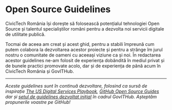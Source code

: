 # Open Source Guidelines

CivicTech România își dorește să folosească potențialul tehnologiei Open Source și talentul specialiștilor români pentru a dezvolta noi servicii digitale de utilitate publică. 

Tocmai de aceea am creat și acest ghid, pentru a stabili împreună cum putem colabora la dezvoltarea acestor proiecte și pentru a strânge îm jurul nostru o comunitate de oameni cu aceeași viziune ca și noi. În redactarea acestor guidelines ne-am folosit de experiența dobândită în mediul privat și de bunele practici promovate acolo, dar și de experiența de până acum în CivicTech România și GovITHub. 

***
*Aceste guidelines sunt în continuă dezvoltare, folosind ca sursă de inspirație [The US Digital Services Playbook](https://playbook.cio.gov/), [GitHub Open Source Guides](https://opensource.guide/) dar și [setul de guidelines dezvoltat inițial](https://github.com/gov-ithub/guidelines) în cadrul GovITHub. Așteptăm propunerile voastre pe GitHub!*
